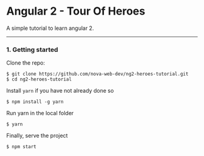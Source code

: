 Angular 2 - Tour Of Heroes
================

A simple tutorial to learn angular 2.

-------

### 1. Getting started

Clone the repo:

    $ git clone https://github.com/nova-web-dev/ng2-heroes-tutorial.git
    $ cd ng2-heroes-tutorial

Install `yarn` if you have not already done so

    $ npm install -g yarn


Run yarn in the local folder

    $ yarn


Finally, serve the project

    $ npm start
